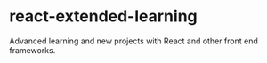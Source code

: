 # react-extended-learning
Advanced learning and new projects with React and other front end frameworks.
